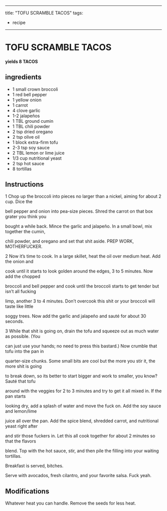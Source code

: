 
---
title: "TOFU SCRAMBLE TACOS"
tags:
  - recipe
---
# TOFU SCRAMBLE TACOS



#### yields  8 TACOS


## ingredients
* 1 small crown broccoli 
* 1 red bell pepper 
* 1 yellow onion 
* 1 carrot 
* 4 clove garlic 
* 1-2 jalapeños 
* 1 TBL ground cumin 
* 1 TBL chili powder 
* 2 tsp dried oregano 
* 2 tsp olive oil 
* 1 block extra-firm tofu 
* 2-3 tsp soy sauce 
* 2 TBL lemon or lime juice 
* 1/3 cup nutritional yeast 
* 2 tsp hot sauce 
* 8 tortillas 



## Instructions
1 Chop up the broccoli into pieces no larger than a nickel, aiming for about 2 cup. Dice the

bell pepper and onion into pea-size pieces. Shred the carrot on that box grater you think you

bought a while back. Mince the garlic and jalapeño. In a small bowl, mix together the cumin,

chili powder, and oregano and set that shit aside. PREP WORK, MOTHERFUCKER.

2 Now it’s time to cook. In a large skillet, heat the oil over medium heat. Add the onion and

cook until it starts to look golden around the edges, 3 to 5 minutes. Now add the chopped

broccoli and bell pepper and cook until the broccoli starts to get tender but isn’t all fucking

limp, another 3 to 4 minutes. Don’t overcook this shit or your broccoli will taste like little

soggy trees. Now add the garlic and jalapeño and sauté for about 30 seconds.

3 While that shit is going on, drain the tofu and squeeze out as much water as possible. (You

can just use your hands; no need to press this bastard.) Now crumble that tofu into the pan in

quarter-size chunks. Some small bits are cool but the more you stir it, the more shit is going

to break down, so its better to start bigger and work to smaller, you know? Sauté that tofu

around with the veggies for 2 to 3 minutes and try to get it all mixed in. If the pan starts

looking dry, add a splash of water and move the fuck on. Add the soy sauce and lemon/lime

juice all over the pan. Add the spice blend, shredded carrot, and nutritional yeast right after

and stir those fuckers in. Let this all cook together for about 2 minutes so that the flavors

blend. Top with the hot sauce, stir, and then pile the filling into your waiting tortillas.

Breakfast is served, bitches.

Serve with avocados, fresh cilantro, and your favorite salsa. Fuck yeah.



## Modifications
Whatever heat you can handle. Remove the seeds for less heat.




